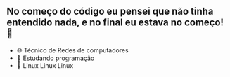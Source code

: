 ## No começo do código eu pensei que não tinha entendido nada, e no final eu estava no começo!  🤯


- 🌐 Técnico de Redes de computadores
- 🌱 Estudando programação
- 🐧 Linux Linux Linux





